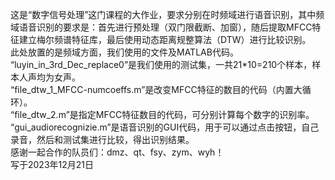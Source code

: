 这是“数字信号处理”这门课程的大作业，要求分别在时频域进行语音识别，其中频域语音识别的要求是：首先进行预处理（双门限截断、加窗），随后提取MFCC特征建立梅尔频谱特征库，最后使用动态距离规整算法（DTW）进行比较识别。  
  此处放置的是频域方面，我们使用的文件及MATLAB代码。  
“luyin_in_3rd_Dec_replace0”是我们使用的测试集，一共21*10=210个样本，样本人声均为女声。  
“file_dtw_1_MFCC-numcoeffs.m”是改变MFCC特征的数目的代码（内置大循环）。  
“file_dtw_2.m”是指定MFCC特征数目的代码，可分别计算每个数字的识别率。  
“gui_audiorecognizie.m”是语音识别的GUI代码，用于可以通过点击按钮，自己录音，然后和测试集进行比较，得出识别结果。  
感谢一起合作的队员们：dmz、qt、fsy、zym、wyh！  
写于2023年12月21日  

